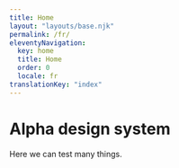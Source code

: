 ```yaml
---
title: Home
layout: "layouts/base.njk"
permalink: /fr/
eleventyNavigation:
  key: home
  title: Home
  order: 0
  locale: fr
translationKey: "index"
---
```


# Alpha design system

Here we can test many things.
